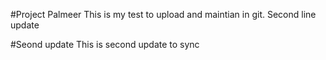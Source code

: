 #Project Palmeer
This is my test to upload and maintian in git.
Second line update

#Seond update
This is second update to sync